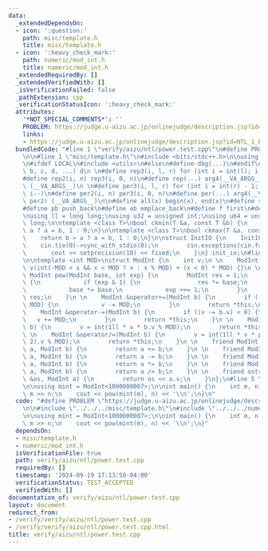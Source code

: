```yaml
---
data:
  _extendedDependsOn:
  - icon: ':question:'
    path: misc/template.h
    title: misc/template.h
  - icon: ':heavy_check_mark:'
    path: numeric/mod_int.h
    title: numeric/mod_int.h
  _extendedRequiredBy: []
  _extendedVerifiedWith: []
  _isVerificationFailed: false
  _pathExtension: cpp
  _verificationStatusIcon: ':heavy_check_mark:'
  attributes:
    '*NOT_SPECIAL_COMMENTS*': ''
    PROBLEM: https://judge.u-aizu.ac.jp/onlinejudge/description.jsp?id=NTL_1_B
    links:
    - https://judge.u-aizu.ac.jp/onlinejudge/description.jsp?id=NTL_1_B
  bundledCode: "#line 1 \"verify/aizu/ntl/power.test.cpp\"\n#define PROBLEM \"https://judge.u-aizu.ac.jp/onlinejudge/description.jsp?id=NTL_1_B\"\
    \n\n#line 1 \"misc/template.h\"\n#include <bits/stdc++.h>\n\nusing namespace std;\n\
    \n#ifdef LOCAL\n#include <utils>\n#else\n#define dbg(...)\n#endif\n\n#define arg4(a,\
    \ b, c, d, ...) d\n \n#define rep3(i, l, r) for (int i = int(l); i < int(r); i++)\n\
    #define rep2(i, n) rep3(i, 0, n)\n#define rep(...) arg4(__VA_ARGS__, rep3, rep2)\
    \ (__VA_ARGS__)\n \n#define per3(i, l, r) for (int i = int(r) - 1; i >= int(l);\
    \ i--)\n#define per2(i, n) per3(i, 0, n)\n#define per(...) arg4(__VA_ARGS__, per3,\
    \ per2) (__VA_ARGS__)\n\n#define all(x) begin(x), end(x)\n#define sz(x) int(size(x))\n\
    #define pb push_back\n#define eb emplace_back\n#define f first\n#define s second\n\
    \nusing ll = long long;\nusing u32 = unsigned int;\nusing u64 = unsigned long\
    \ long;\n\ntemplate <class T>\nbool ckmin(T &a, const T &b) {\n    return b <\
    \ a ? a = b, 1 : 0;\n}\n\ntemplate <class T>\nbool ckmax(T &a, const T &b) {\n\
    \    return b > a ? a = b, 1 : 0;\n}\n\nstruct InitIO {\n    InitIO() {\n    \
    \    cin.tie(0)->sync_with_stdio(0);\n        cin.exceptions(cin.failbit);\n \
    \       cout << setprecision(10) << fixed;\n    }\n} init_io;\n#line 2 \"numeric/mod_int.h\"\
    \n\ntemplate <int MOD>\nstruct ModInt {\n    int v;\n \n    ModInt(ll x = 0) :\
    \ v(int(-MOD < x && x < MOD ? x : x % MOD) + (x < 0) * MOD) {}\n \n    friend\
    \ ModInt pow(ModInt base, int exp) {\n        ModInt res = 1;\n        while (exp)\
    \ {\n            if (exp & 1) {\n                res *= base;\n            }\n\
    \            base *= base;\n            exp >>= 1;\n        }\n        return\
    \ res;\n    }\n \n    ModInt &operator+=(ModInt b) {\n        if ((v += b.v) >=\
    \ MOD) {\n            v -= MOD;\n        }\n        return *this;\n    }\n \n\
    \    ModInt &operator-=(ModInt b) {\n        if ((v -= b.v) < 0) {\n         \
    \   v += MOD;\n        }\n        return *this;\n    }\n \n    ModInt &operator*=(ModInt\
    \ b) {\n        v = int(1ll * v * b.v % MOD);\n        return *this;\n    }\n\
    \ \n    ModInt &operator/=(ModInt b) {\n        v = int(1ll * v * pow(b, MOD -\
    \ 2).v % MOD);\n        return *this;\n    }\n \n    friend ModInt operator+(ModInt\
    \ a, ModInt b) {\n        return a += b;\n    }\n \n    friend ModInt operator-(ModInt\
    \ a, ModInt b) {\n        return a -= b;\n    }\n \n    friend ModInt operator*(ModInt\
    \ a, ModInt b) {\n        return a *= b;\n    }\n \n    friend ModInt operator/(ModInt\
    \ a, ModInt b) {\n        return a /= b;\n    }\n \n    friend ostream &operator<<(ostream\
    \ &os, ModInt a) {\n        return os << a.v;\n    }\n};\n#line 5 \"verify/aizu/ntl/power.test.cpp\"\
    \n\nusing mint = ModInt<1000000007>;\n\nint main() {\n    int m, n;\n    cin >>\
    \ m >> n;\n    cout << pow(mint(m), n) << '\\n';\n}\n"
  code: "#define PROBLEM \"https://judge.u-aizu.ac.jp/onlinejudge/description.jsp?id=NTL_1_B\"\
    \n\n#include \"../../../misc/template.h\"\n#include \"../../../numeric/mod_int.h\"\
    \n\nusing mint = ModInt<1000000007>;\n\nint main() {\n    int m, n;\n    cin >>\
    \ m >> n;\n    cout << pow(mint(m), n) << '\\n';\n}"
  dependsOn:
  - misc/template.h
  - numeric/mod_int.h
  isVerificationFile: true
  path: verify/aizu/ntl/power.test.cpp
  requiredBy: []
  timestamp: '2024-09-19 17:13:58-04:00'
  verificationStatus: TEST_ACCEPTED
  verifiedWith: []
documentation_of: verify/aizu/ntl/power.test.cpp
layout: document
redirect_from:
- /verify/verify/aizu/ntl/power.test.cpp
- /verify/verify/aizu/ntl/power.test.cpp.html
title: verify/aizu/ntl/power.test.cpp
---
```

